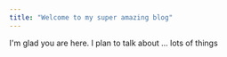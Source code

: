 ```yaml
---
title: "Welcome to my super amazing blog"
---
```


I'm glad you are here. I plan to talk about ... lots of things
